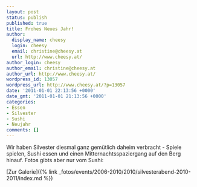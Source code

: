 ```yaml
---
layout: post
status: publish
published: true
title: Frohes Neues Jahr!
author:
  display_name: cheesy
  login: cheesy
  email: christine@cheesy.at
  url: http://www.cheesy.at/
author_login: cheesy
author_email: christine@cheesy.at
author_url: http://www.cheesy.at/
wordpress_id: 13057
wordpress_url: http://www.cheesy.at/?p=13057
date: '2011-01-01 22:13:56 +0000'
date_gmt: '2011-01-01 21:13:56 +0000'
categories:
- Essen
- Silvester
- Sushi
- Neujahr
comments: []
---
```

<!--:de-->Wir haben Silvester diesmal ganz gemütlich daheim verbracht - Spiele spielen, Sushi essen und einen Mitternachtsspaziergang auf den Berg hinauf. Fotos gibts aber nur vom Sushi:
[Zur Galerie]({% link _fotos/events/2006-2010/2010/silvesterabend-2010-2011/index.md %})
<!--:-->
